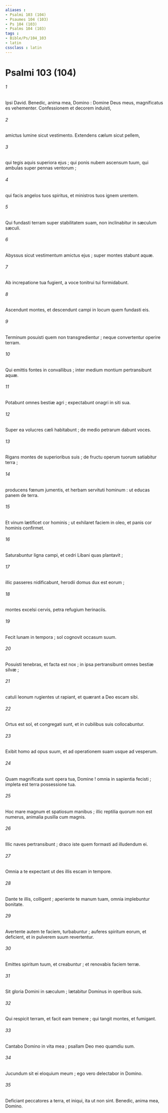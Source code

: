 ```yaml
---
aliases : 
- Psalmi 103 (104)
- Psaumes 104 (103)
- Ps 104 (103)
- Psalms 104 (103)
tags : 
- Bible/Ps/104_103
- latin
cssclass : latin
---
```


# Psalmi 103 (104)

###### 1
Ipsi David. Benedic, anima mea, Domino : Domine Deus meus, magnificatus es vehementer. Confessionem et decorem induisti,
###### 2
amictus lumine sicut vestimento. Extendens cælum sicut pellem,
###### 3
qui tegis aquis superiora ejus ; qui ponis nubem ascensum tuum, qui ambulas super pennas ventorum ;
###### 4
qui facis angelos tuos spiritus, et ministros tuos ignem urentem.
###### 5
Qui fundasti terram super stabilitatem suam, non inclinabitur in sæculum sæculi.
###### 6
Abyssus sicut vestimentum amictus ejus ; super montes stabunt aquæ.
###### 7
Ab increpatione tua fugient, a voce tonitrui tui formidabunt.
###### 8
Ascendunt montes, et descendunt campi in locum quem fundasti eis.
###### 9
Terminum posuisti quem non transgredientur ; neque convertentur operire terram.
###### 10
Qui emittis fontes in convallibus ; inter medium montium pertransibunt aquæ.
###### 11
Potabunt omnes bestiæ agri ; expectabunt onagri in siti sua.
###### 12
Super ea volucres cæli habitabunt ; de medio petrarum dabunt voces.
###### 13
Rigans montes de superioribus suis ; de fructu operum tuorum satiabitur terra ;
###### 14
producens fœnum jumentis, et herbam servituti hominum : ut educas panem de terra.
###### 15
Et vinum lætificet cor hominis ; ut exhilaret faciem in oleo, et panis cor hominis confirmet.
###### 16
Saturabuntur ligna campi, et cedri Libani quas plantavit ;
###### 17
illic passeres nidificabunt, herodii domus dux est eorum ;
###### 18
montes excelsi cervis, petra refugium herinaciis.
###### 19
Fecit lunam in tempora ; sol cognovit occasum suum.
###### 20
Posuisti tenebras, et facta est nox ; in ipsa pertransibunt omnes bestiæ silvæ ;
###### 21
catuli leonum rugientes ut rapiant, et quærant a Deo escam sibi.
###### 22
Ortus est sol, et congregati sunt, et in cubilibus suis collocabuntur.
###### 23
Exibit homo ad opus suum, et ad operationem suam usque ad vesperum.
###### 24
Quam magnificata sunt opera tua, Domine ! omnia in sapientia fecisti ; impleta est terra possessione tua.
###### 25
Hoc mare magnum et spatiosum manibus ; illic reptilia quorum non est numerus, animalia pusilla cum magnis.
###### 26
Illic naves pertransibunt ; draco iste quem formasti ad illudendum ei.
###### 27
Omnia a te expectant ut des illis escam in tempore.
###### 28
Dante te illis, colligent ; aperiente te manum tuam, omnia implebuntur bonitate.
###### 29
Avertente autem te faciem, turbabuntur ; auferes spiritum eorum, et deficient, et in pulverem suum revertentur.
###### 30
Emittes spiritum tuum, et creabuntur ; et renovabis faciem terræ.
###### 31
Sit gloria Domini in sæculum ; lætabitur Dominus in operibus suis.
###### 32
Qui respicit terram, et facit eam tremere ; qui tangit montes, et fumigant.
###### 33
Cantabo Domino in vita mea ; psallam Deo meo quamdiu sum.
###### 34
Jucundum sit ei eloquium meum ; ego vero delectabor in Domino.
###### 35
Deficiant peccatores a terra, et iniqui, ita ut non sint. Benedic, anima mea, Domino.
